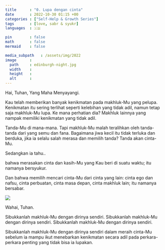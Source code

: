 ```yaml
---
title      : "0. Lupa dengan cinta"
date       : 2022-10-30 01:15 +00
categories : ["Self-Help & Growth Series"]
tags       : [love, sabr & syukr]
languages  : 🇮🇩

pin        : false
math       : false
mermaid    : false

media_subpath   : /assets/img/2022
image      :
  path     : edinburgh-night.jpg
  width    :
  height   :
  alt      :
---
```


Hai, Tuhan, Yang Maha Menyayangi.

Kau telah memberikan banyak kenikmatan pada makhluk-Mu yang pelupa. Kenikmatan itu sering terlihat seperti kelebihan yang tidak adil, namun tetap saja makhluk-Mu lupa. Ke mana perhatian dia? Makhluk lainnya yang nampak memiliki kenikmatan yang tidak adil.

Tanda-Mu di mana-mana. Tapi makhluk-Mu malah teralihkan oleh tanda-tanda dari yang semu dan fana. Bagaimana jiwa kecil itu tidak terluka dan berduka, jika ia selalu salah merasa dan memilih tanda? Tanda akan cinta-Mu.

Sedangkan ia tahu..

bahwa merasakan cinta dan kasih-Mu yang Kau beri di suatu waktu; itu namanya bersyukur.

Dan bahwa memilih mencari cinta-Mu dari cinta yang lain: cinta ego dan nafsu, cinta perbuatan, cinta masa depan, cinta makhluk lain; itu namanya bersabar.

![](edinburgh-night.jpg)

Wahai, Tuhan.

Sibukkanlah makhluk-Mu dengan dirinya sendiri. Sibukkanlah makhluk-Mu dengan dirinya sendiri. Sibukkanlah makhluk-Mu dengan dirinya sendiri.

Sibukkanlah makhluk-Mu dengan dirinya sendiri dalam meraih cinta-Mu sebelum ia mampu ikut menebarkan kenikmatan secara adil pada perkara-perkara penting yang tidak bisa ia lupakan.